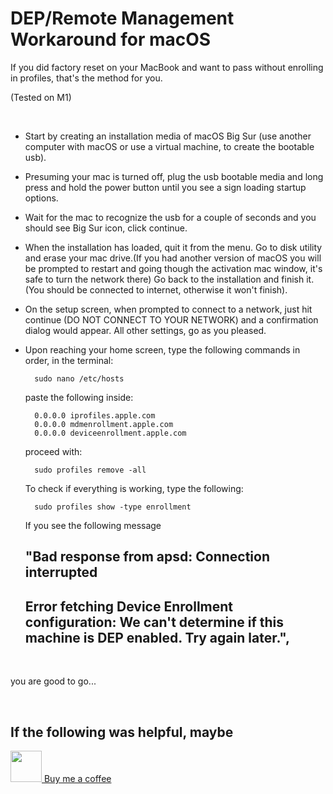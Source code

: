 # DEP/Remote Management Workaround for macOS

If you did factory reset on your MacBook and want to pass without enrolling in profiles, that's the method for you. 

(Tested on M1)

<br>

- Start by creating an installation media of macOS Big Sur (use another computer with macOS or use a virtual machine, to create the bootable usb).

- Presuming your mac is turned off, plug the usb bootable media and long press and hold the power button until you see a sign loading startup options.

- Wait for the mac to recognize the usb for a couple of seconds and you should see Big Sur icon, click continue.

- When the installation has loaded, quit it from the menu. Go to disk utility and erase your mac drive.(If you had another version of macOS you will be prompted to restart and going though the activation mac window, it's safe to turn the network there) Go back to the installation and finish it. (You should be connected to internet, otherwise it won't finish).

- On the setup screen, when prompted to connect to a network, just hit continue (DO NOT CONNECT TO YOUR NETWORK) and a confirmation dialog would appear. All other settings, go as you pleased.

- Upon reaching your home screen, type the following commands in order, in the terminal:

        sudo nano /etc/hosts

    paste the following inside:

        0.0.0.0 iprofiles.apple.com
        0.0.0.0 mdmenrollment.apple.com
        0.0.0.0 deviceenrollment.apple.com

    proceed with:

        sudo profiles remove -all
        
    To check if everything is working, type the following:

        sudo profiles show -type enrollment

    If you see the following message 
    
    ## "Bad response from apsd: Connection interrupted
    ## Error fetching Device Enrollment configuration: We can't determine if this machine is DEP enabled.  Try again later.", 

    <br>
    
you are good to go...

<br>

## If the following was helpful, maybe 

<a href="https://www.buymeacoffee.com/alucardness"><img src="https://www.buymeacoffee.com/assets/img/guidelines/logo-mark-1.svg" width="50"/> Buy me a coffee</a>